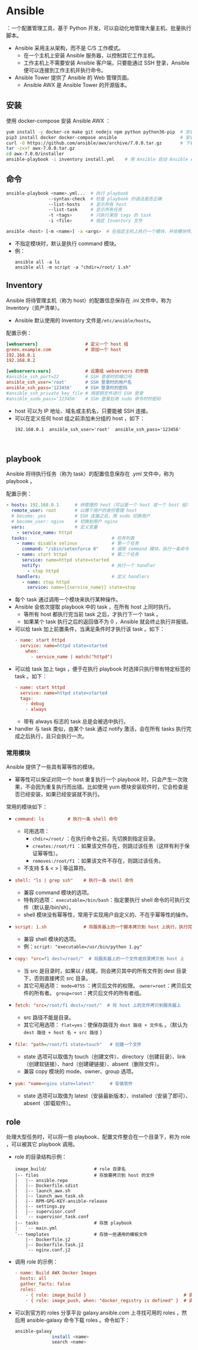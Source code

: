 # Ansible

：一个配置管理工具，基于 Python 开发，可以自动化地管理大量主机、批量执行脚本。
- Ansible 采用主从架构，而不是 C/S 工作模式。
  - 在一个主机上安装 Ansible 服务器，以控制其它工作主机。
  - 工作主机上不需要安装 Ansible 客户端，只要能通过 SSH 登录，Ansible 便可以连接到工作主机并执行命令。
- Ansible Tower 提供了 Ansible 的 Web 管理页面。
  - Ansible AWX 是 Ansible Tower 的开源版本。

## 安装

使用 docker-compose 安装 Ansible AWX ：
```sh
yum install -y docker-ce make git nodejs npm python python36-pip  # 安装依赖
pip3 install docker docker-compose ansible                        # 安装 Ansible
curl -O https://github.com/ansible/awx/archive/7.0.0.tar.gz       # 下载 Ansible AWX
tar -zxvf awx-7.0.0.tar.gz
cd awx-7.0.0/installer
ansible-playbook -i inventory install.yml    # 用 Ansible 启动 Ansible AWX
```

## 命令

```sh
ansible-playbook <name>.yml...  # 执行 playbook
                --syntax-check  # 检查 playbook 的语法是否正确
                --list-hosts    # 显示所有 host
                --list-task     # 显示所有任务
                -t <tags>       # 只执行某些 tags 的 task
                -i <file>       # 指定 Inventory 文件
```

```sh
ansible <host> [-m <name>] -a <args>  # 在指定主机上执行一个模块，并给模块传入参数
```
- 不指定模块时，默认是执行 command 模块。
- 例：
    ```
    ansible all -a ls
    ansible all -m script -a "chdir=/root/ 1.sh"
    ```

## Inventory

Ansible 将待管理主机（称为 host）的配置信息保存在 .ini 文件中，称为 Inventory（资产清单）。
- Ansible 默认使用的 Inventory 文件是`/etc/ansible/hosts`。

配置示例：
```ini
[webservers]                  # 定义一个 host 组
green.example.com             # 添加一个 host
192.168.0.1
192.168.0.2

[webservers:vars]             # 设置组 webservers 的参数
#ansible_ssh_port=22          # SSH 登录时的端口号
ansible_ssh_user='root'       # SSH 登录时的用户名
ansible_ssh_pass='123456'     # SSH 登录时的密码
#ansible_ssh_private_key_file # 用密钥文件进行 SSH 登录
#ansible_sudo_pass='123456'   # SSH 登录后用 sudo 命令时的密码
```
- host 可以为 IP 地址、域名或主机名，只要能被 SSH 连接。
- 可以在定义任何 host 组之前添加未分组的 host ，如下：
    ```
    192.168.0.1  ansible_ssh_user='root'  ansible_ssh_pass='123456'
    ```
 
## playbook

Ansible 将待执行任务（称为 task）的配置信息保存在 .yml 文件中，称为 playbook 。

配置示例：
```yaml
- hosts: 192.168.0.1      # 待管理的 host（可以是一个 host 或一个 host 组）
  remote_user: root       # 以哪个用户的身份管理 host
  # become: yes           # SSH 连接之后，用 sudo 切换用户
  # become_user: nginx    # 切换到用户 nginx
  vars:                   # 定义变量
    - service_name: httpd
  tasks:                                # 任务列表
    - name: disable selinux             # 第一个任务
      command: "/sbin/setenforce 0"     # 调用 command 模块，执行一条命令
    - name: start httpd                 # 第二个任务
      service: name=httpd state=started
      notify:                           # 执行一个 handler
        - stop httpd
    handlers:                           # 定义 handlers
      - name: stop httpd
        service: name={{service_name}} state=stop
```
- 每个 task 通过调用一个模块来执行某种操作。
- Ansible 会依次提取 playbook 中的 task ，在所有 host 上同时执行。
  - 等所有 host 都执行完当前 task 之后，才执行下一个 task 。
  - 如果某个 task 执行之后的返回值不为 0 ，Ansible 就会终止执行并报错。
- 可以给 task 加上前置条件，当满足条件时才执行该 task 。如下：
    ```ini
    - name: start httpd
      service: name=httpd state=started
        when:
          - service_name | match("httpd")
    ```
- 可以给 task 加上 tags ，便于在执行 playbook 时选择只执行带有特定标签的 task 。如下：
    ```ini
    - name: start httpd
      service: name=httpd state=started
      tags:
        - debug
        - always
    ```
  - 带有 always 标志的 task 总是会被选中执行。
- handler 与 task 类似，由某个 task 通过 notify 激活，会在所有 tasks 执行完成之后执行，且只会执行一次。

### 常用模块

Ansible 提供了一些具有幂等性的模块。
- 幂等性可以保证对同一个 host 重复执行一个 playbook 时，只会产生一次效果，不会因为重复执行而出错。比如使用 yum 模块安装软件时，它会检查是否已经安装，如果已经安装就不执行。


常用的模块如下：

- 
  ```ini
  command: ls         # 执行一条 shell 命令
  ```
  - 可用选项：
    - `chdir=/root/`     ：在执行命令之前，先切换到指定目录。
    - `creates:/root/f1` ：如果该文件存在，则跳过该任务（这样有利于保证幂等性）。
    - `removes:/root/f1` ：如果该文件不存在，则跳过该任务。
  - 不支持 $ & < > | 等运算符。

- 
  ```ini
  shell: "ls | grep ssh"    # 执行一条 shell 命令
  ```
  - 兼容 command 模块的选项。
  - 特有的选项：
    `executable=/bin/bash`：指定要执行 shell 命令的可执行文件（默认是/bin/sh）。
  - shell 模块没有幂等性，常用于实现用户自定义的、不在乎幂等性的操作。

- 
  ```ini
  script: 1.sh              # 将服务器上的一个脚本拷贝到 host 上执行，执行完之后会删掉它
  ```
  - 兼容 shell 模块的选项。
  - 例：`script: "executable=/usr/bin/python 1.py"`

- 
  ```ini
  copy: "src=f1 dest=/root/"  # 将服务器上的一个文件或目录拷贝到 host 上
  ```
  - 当 src 是目录时，如果以 / 结尾，则会拷贝其中的所有文件到 dest 目录下，否则直接拷贝 src 目录。
  - 其它可用选项：
    `mode=0755` ：拷贝后文件的权限。
    `owner=root`：拷贝后文件的所有者。
    `group=root`：拷贝后文件的所有者组。

- 
  ```ini
  fetch: "src=/root/f1 dest=/root/"  # 将 host 上的文件拷贝到服务器上
  ```
  - src 路径不能是目录。
  - 其它可用选项：
    `flat=yes`：使保存路径为 `dest 路径 + 文件名` 。（默认为 `dest 路径 + host 名 + src 路径` ）

- 
  ```ini
  file: "path=/root/f1 state=touch"   # 创建一个文件
  ```
  - state 选项可以取值为 touch（创建文件）、directory（创建目录）、link（创建软链接）、hard（创建硬链接）、absent（删除文件）。
  - 兼容 copy 模块的 mode、owner、group 选项。

- 
  ```ini
  yum: "name=nginx state=latest"      # 安装软件
  ```
  - state 选项可以取值为 latest（安装最新版本）、installed（安装了即可）、absent（卸载软件）。

## role

处理大型任务时，可以将一些 playbook、配置文件整合在一个目录下，称为 role ，可以被其它 playbook 调用。

- role 的目录结构示例：
  ```
  image_build/                  # role 目录名
  |-- files                     # 存放要拷贝到 host 的文件
  |   |-- ansible.repo
  |   |-- Dockerfile.sdist
  |   |-- launch_awx.sh
  |   |-- launch_awx_task.sh
  |   |-- RPM-GPG-KEY-ansible-release
  |   |-- settings.py
  |   |-- supervisor.conf
  |   `-- supervisor_task.conf
  |-- tasks                     # 存放 playbook
  |   `-- main.yml
  `-- templates                 # 存放一些通用的模板文件
      |-- Dockerfile.j2
      |-- Dockerfile.task.j2
      `-- nginx.conf.j2
  ```

- 调用 role 的示例：
  ```ini
  - name: Build AWX Docker Images
    hosts: all
    gather_facts: false
    roles:
      - { role: image_build }                                     # 调用一个 role
      - { role: image_push, when: "docker_registry is defined" }  # 调用第二个 role
  ```

- 可以到官方的 roles 分享平台 galaxy.ansible.com 上寻找可用的 roles ，然后用 ansible-galaxy 命令下载 roles 。命令如下：
  ```sh
  ansible-galaxy
                install <name>
                search <name>
  ```
